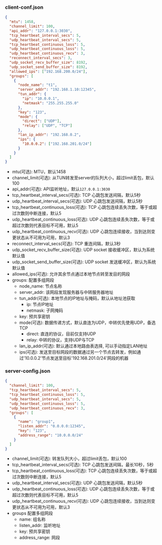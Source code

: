### client-conf.json

```json
{
  "mtu": 1458,
  "channel_limit": 100,
  "api_addr": "127.0.0.1:3030",
  "tcp_heartbeat_interval_secs": 5,
  "udp_heartbeat_interval_secs": 5,
  "tcp_heartbeat_continuous_loss": 5,
  "udp_heartbeat_continuous_loss": 5,
  "udp_heartbeat_continuous_recv": 3,
  "reconnect_interval_secs": 3,
  "udp_socket_recv_buffer_size": 8192,
  "udp_socket_send_buffer_size": 8192,
  "allowed_ips": ["192.168.200.0/24"],
  "groups": [
    {
      "node_name": "t1",
      "server_addr": "192.168.1.10:12345",
      "tun_addr": {
        "ip": "10.0.0.1",
        "netmask": "255.255.255.0"
      },
      "key": "123",
      "mode": {
        "direct": ["UDP"],
        "relay": ["UDP", "TCP"]
      },
      "lan_ip_addr": "192.168.0.2",
      "ips": {
        "10.0.0.2": ["192.168.201.0/24"]
      }
    }
  ]
}
```

- mtu(可选): MTU，默认1458
- channel_limit(可选): 从TUN转发至server的队列大小，超过limit丢包，默认100
- api_addr(可选): API监听地址，默认`127.0.0.1:3030`
- tcp_heartbeat_interval_secs(可选): TCP 心跳包发送间隔，默认5秒
- udp_heartbeat_interval_secs(可选): UDP 心跳包发送间隔，默认5秒
- tcp_heartbeat_continuous_loss(可选): TCP 心跳包连续丢失次数，等于或超过次数则中断连接，默认5
- udp_heartbeat_continuous_loss(可选): UDP 心跳包连续丢失次数，等于或超过次数则代表目标不可用，默认5
- udp_heartbeat_continuous_recv(可选): UDP 心跳包连续接收，当到达则变更状态从不可用为可用，默认3
- reconnect_interval_secs(可选): TCP 重连间隔，默认3秒
- udp_socket_recv_buffer_size(可选): UDP socket 接收缓冲区，默认为系统默认值
- udp_socket_send_buffer_size(可选): UDP socket 发送缓冲区，默认为系统默认值
- allowed_ips(可选): 允许其余节点通过本地节点转至发目的网段
- groups: 配置多组网段
    - node_name: 节点名称
    - server_addr: 该网段发现服务器与中转服务器地址
    - tun_addr(可选): 本地节点的IP地址与掩码，默认从地址池获取
        - ip: 节点IP地址
        - netmask: 子网掩码
    - key: 预共享密钥
    - mode(可选): 数据传递方式，默认直连为UDP，中转优先使用UDP，备选TCP
        - direct: 直连的协议，目前仅支持UDP
        - relay: 中转的协议，支持UDP与TCP
    - lan_ip_addr(可选): 默认通过本地路由表选择, 可以手动指定LAN地址
    - ips(可选): 发送至目标网段的数据通过另一个节点去转发，例如通过'10.0.0.2'节点发送至目标'192.168.201.0/24'网段的机器

### server-config.json

```json
{
  "channel_limit": 100,
  "tcp_heartbeat_interval_secs": 5,
  "tcp_heartbeat_continuous_loss": 5,
  "udp_heartbeat_interval_secs": 5,
  "udp_heartbeat_continuous_loss": 5,
  "udp_heartbeat_continuous_recv": 3,
  "groups": [
    {
      "name": "group1",
      "listen_addr": "0.0.0.0:12345",
      "key": "123",
      "address_range": "10.0.0.0/24"
    }
  ]
}

```

- channel_limit(可选): 转发队列大小，超过limit丢包，默认100
- tcp_heartbeat_interval_secs(可选): TCP 心跳包发送间隔，最长10秒，5秒
- tcp_heartbeat_continuous_loss(可选): TCP 心跳包连续丢失次数，等于或超过次数则中断连接，默认5
- udp_heartbeat_interval_secs(可选): UDP 心跳包发送间隔，默认5秒
- udp_heartbeat_continuous_loss(可选): UDP 心跳包连续丢失次数，等于或超过次数则代表目标不可用，默认5
- udp_heartbeat_continuous_recv(可选): UDP 心跳包连续接收，当到达则变更状态从不可用为可用，默认3
- groups 配置多组网段
    - name: 组名称
    - listen_addr: 监听地址
    - key: 预共享密钥
    - address_range: 网段